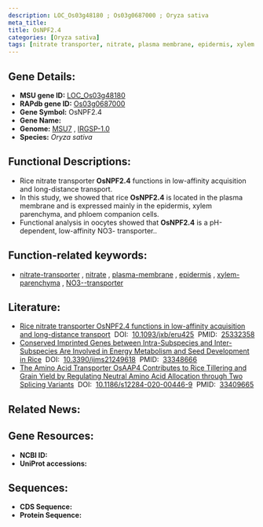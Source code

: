```yaml
---
description: LOC_Os03g48180 ; Os03g0687000 ; Oryza sativa
meta_title:
title: OsNPF2.4
categories: [Oryza sativa]
tags: [nitrate transporter, nitrate, plasma membrane, epidermis, xylem parenchyma, NO3- transporter]
---
```


## Gene Details:
- **MSU gene ID:** [LOC_Os03g48180](http://rice.uga.edu/cgi-bin/ORF_infopage.cgi?orf=LOC_Os03g48180)  
- **RAPdb gene ID:** [Os03g0687000](https://rapdb.dna.affrc.go.jp/locus/?name=Os03g0687000)  
- **Gene Symbol:** OsNPF2.4
- **Gene Name:**
- **Genome:**  [MSU7](http://rice.uga.edu/)&nbsp;,&nbsp;[IRGSP-1.0](https://rapdb.dna.affrc.go.jp/download/irgsp1.html)
- **Species:** *Oryza sativa*

## Functional Descriptions:
   - Rice nitrate transporter **OsNPF2.4** functions in low-affinity acquisition and long-distance transport.
   - In this study, we showed that rice **OsNPF2.4** is located in the plasma membrane and is expressed mainly in the epidermis, xylem parenchyma, and phloem companion cells.
   - Functional analysis in oocytes showed that **OsNPF2.4** is a pH-dependent, low-affinity NO3- transporter..

## Function-related keywords:
   - [nitrate-transporter](/tags/nitrate-transporter/)&nbsp;,&nbsp;[nitrate](/tags/nitrate/)&nbsp;,&nbsp;[plasma-membrane](/tags/plasma-membrane/)&nbsp;,&nbsp;[epidermis](/tags/epidermis/)&nbsp;,&nbsp;[xylem-parenchyma](/tags/xylem-parenchyma/)&nbsp;,&nbsp;[NO3--transporter](/tags/NO3--transporter/)

## Literature:
   - [Rice nitrate transporter OsNPF2.4 functions in low-affinity acquisition and long-distance transport](https://www.doi.org/10.1093/jxb/eru425)&nbsp;&nbsp;DOI:&nbsp;&nbsp;[10.1093/jxb/eru425](https://www.doi.org/10.1093/jxb/eru425)&nbsp;&nbsp;PMID:&nbsp;&nbsp;[25332358](https://pubmed.ncbi.nlm.nih.gov/25332358/)
   - [Conserved Imprinted Genes between Intra-Subspecies and Inter-Subspecies Are Involved in Energy Metabolism and Seed Development in Rice](https://www.doi.org/10.3390/ijms21249618)&nbsp;&nbsp;DOI:&nbsp;&nbsp;[10.3390/ijms21249618](https://www.doi.org/10.3390/ijms21249618)&nbsp;&nbsp;PMID:&nbsp;&nbsp;[33348666](https://pubmed.ncbi.nlm.nih.gov/33348666/)
   - [The Amino Acid Transporter OsAAP4 Contributes to Rice Tillering and Grain Yield by Regulating Neutral Amino Acid Allocation through Two Splicing Variants](https://www.doi.org/10.1186/s12284-020-00446-9)&nbsp;&nbsp;DOI:&nbsp;&nbsp;[10.1186/s12284-020-00446-9](https://www.doi.org/10.1186/s12284-020-00446-9)&nbsp;&nbsp;PMID:&nbsp;&nbsp;[33409665](https://pubmed.ncbi.nlm.nih.gov/33409665/)

## Related News:

## Gene Resources:
- **NCBI ID:**  []()
- **UniProt accessions:** [](https://www.uniprot.org/uniprotkb//entry)

## Sequences:
- **CDS Sequence:**
- **Protein Sequence:**
